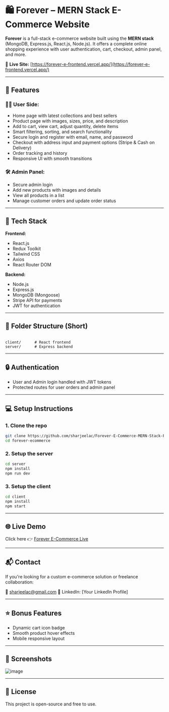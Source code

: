 # 🛍️ Forever – MERN Stack E-Commerce Website

**Forever** is a full-stack e-commerce website built using the **MERN stack** (MongoDB, Express.js, React.js, Node.js). It offers a complete online shopping experience with user authentication, cart, checkout, admin panel, and more.

🔗 **Live Site:** [https://forever-e-frontend.vercel.app/](https://forever-e-frontend.vercel.app/)

---

## 🚀 Features

### 🧑‍💼 User Side:
- Home page with latest collections and best sellers
- Product page with images, sizes, price, and description
- Add to cart, view cart, adjust quantity, delete items
- Smart filtering, sorting, and search functionality
- Secure login and register with email, name, and password
- Checkout with address input and payment options (Stripe & Cash on Delivery)
- Order tracking and history
- Responsive UI with smooth transitions

### 🛠️ Admin Panel:
- Secure admin login
- Add new products with images and details
- View all products in a list
- Manage customer orders and update order status

---

## 🧰 Tech Stack

**Frontend:**
- React.js
- Redux Toolkit
- Tailwind CSS
- Axios
- React Router DOM

**Backend:**
- Node.js
- Express.js
- MongoDB (Mongoose)
- Stripe API for payments
- JWT for authentication

---

## 📂 Folder Structure (Short)

```

client/      # React frontend
server/      # Express backend

````

---

## 🔒 Authentication

- User and Admin login handled with JWT tokens
- Protected routes for user orders and admin panel

---

## 💻 Setup Instructions

### 1. Clone the repo
```bash
git clone https://github.com/sharjeelac/Forever-E-Commerce-MERN-Stack-Project.git
cd forever-ecommerce
````

### 2. Setup the server

```bash
cd server
npm install
npm run dev
```

### 3. Setup the client

```bash
cd client
npm install
npm start
```

---

## 🌐 Live Demo

Click here 👉 [Forever E-Commerce Live](https://forever-e-frontend.vercel.app/)

---

## 📬 Contact

If you're looking for a custom e-commerce solution or freelance collaboration:

📧 [sharjeelac@gmail.com](mailto:sharjeelac@gmail.com)
💼 LinkedIn: \[Your LinkedIn Profile]

---

## ⭐ Bonus Features

* Dynamic cart icon badge
* Smooth product hover effects
* Mobile responsive layout

---

## 📸 Screenshots

![image](https://github.com/user-attachments/assets/5589f0d3-44f5-4617-9c32-db2ea35790d3)


---

## 📄 License

This project is open-source and free to use.
